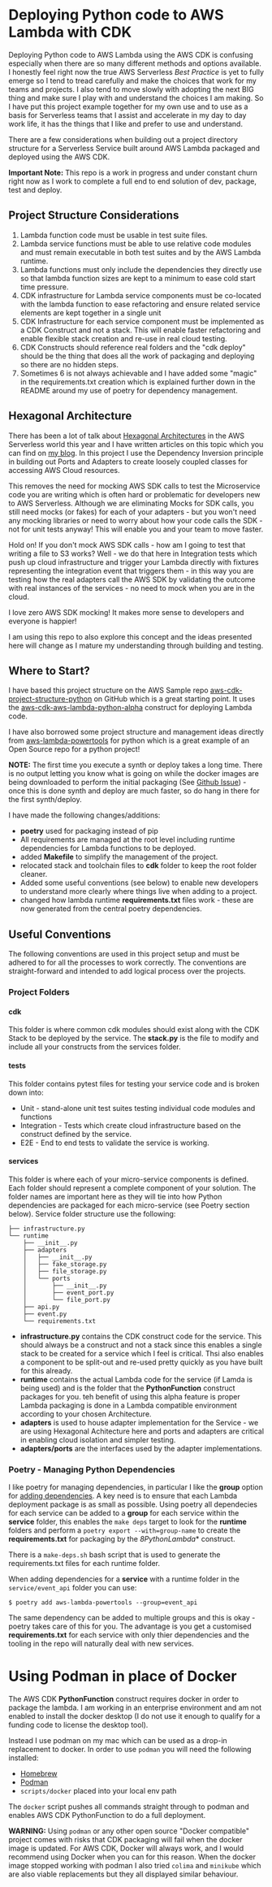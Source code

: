 # Deploying Python code to AWS Lambda with CDK

Deploying Python code to AWS Lambda using the AWS CDK is confusing especially when there are so many different methods and options available.  I honestly feel right now the true AWS Serverless *Best Practice* is yet to fully emerge so I tend to tread carefully and make the choices that work for my teams and projects.  I also tend to move slowly with adopting the next BIG thing and make sure I play with and understand the choices I am making.  So I have put this project example together for my own use and to use as a basis for Serverless teams that I assist and accelerate in my day to day work life, it has the things that I like and prefer to use and understand.

There are a few considerations when building out a project directory structure for a Serverless Service built around AWS Lambda packaged and deployed using the AWS CDK.

**Important Note:** This repo is a work in progress and under constant churn right now as I work to complete a full end to end solution of dev, package, test and deploy.

## Project Structure Considerations

1. Lambda function code must be usable in test suite files.
2. Lambda service functions must be able to use relative code modules and must remain executable in both test suites and by the AWS Lambda runtime.
3. Lambda functions must only include the dependencies they directly use so that lambda function sizes are kept to a minimum to ease cold start time pressure.
4. CDK infrastructure for Lambda service components must be co-located with the lambda function to ease refactoring and ensure related service elements are kept together in a single unit
5. CDK Infrastructure for each service component must be implemented as a CDK Construct and not a stack.  This will enable faster refactoring and enable flexible stack creation and re-use in real cloud testing.
6. CDK Constructs should reference real folders and the "cdk deploy" should be the thing that does all the work of packaging and deploying so there are no hidden steps.
7. Sometimes 6 is not always achievable and I have added some "magic" in the requirements.txt creation which is explained further down in the README around my use of poetry for dependency management.

## Hexagonal Architecture

There has been a lot of talk about [Hexagonal Architectures](https://alistair.cockburn.us/hexagonal-architecture/) in the AWS Serverless world this year and I have written articles on this topic which you can find on [my blog](https://blog.walmsles.io).  In this project I use the Dependency Inversion principle in building out Ports and Adapters to create loosely coupled classes for accessing AWS Cloud resources.

This removes the need for mocking AWS SDK calls to test the Microservice code you are writing which is often hard or problematic for developers new to AWS Serverless.  Although we are eliminating Mocks for SDK calls, you still need mocks (or fakes) for each of your adapters - but you won't need any mocking libraries or need to worry about how your code calls the SDK - not for unit tests anyway! This will enable you and your team to move faster.

Hold on!  If you don't mock AWS SDK calls - how am I going to test that writing a file to S3 works?  Well - we do that here in Integration tests which push up cloud infrastructure and trigger your Lambda directly with fixtures representing the integration event that triggers them - in this way you are testing how the real adapters call the AWS SDK by validating the outcome with real instances of the services - no need to mock when you are in the cloud.

I love zero AWS SDK mocking!  It makes more sense to developers and everyone is happier!

I am using this repo to also explore this concept and the ideas presented here will change as I mature my understanding through building and testing.

## Where to Start?

I have based this project structure on the AWS Sample repo [aws-cdk-project-structure-python](https://github.com/aws-samples/aws-cdk-project-structure-python) on GitHub which is a great starting point.  It uses the [aws-cdk-aws-lambda-python-alpha](https://docs.aws.amazon.com/cdk/api/v2/python/aws_cdk.aws_lambda_python_alpha.html) construct for deploying Lambda code.

I have also borrowed some project structure and management ideas directly from [aws-lambda-powertools](https://github.com/awslabs/aws-lambda-powertools-python) for python which is a great example of an Open Source repo for a python project!

**NOTE:** The first time you execute a synth or deploy takes a long time. There is no output letting you know what is going on while the docker images are being downloaded to perform the initial packaging (See [Github Issue](https://github.com/aws/aws-cdk/issues/20390)) - once this is done synth and deploy are much faster, so do hang in there for the first synth/deploy.

I have made the following changes/additions:

- **poetry** used for packaging instead of pip
- All requirements are managed at the root level including runtime dependencies for Lambda functions to be deployed.
- added **Makefile** to simplify the management of the project.
- relocated stack and toolchain files to **cdk** folder to keep the root folder cleaner.
- Added some useful conventions (see below) to enable new developers to understand more clearly where things live when adding to a project.
- changed how lambda runtime **requirements.txt** files work - these are now generated from the central poetry dependencies.

## Useful Conventions

The following conventions are used in this project setup and must be adhered to for all the processes to work correctly.  The conventions are straight-forward and intended to add logical process over the projects.

### Project Folders

#### cdk

This folder is where common cdk modules should exist along with the CDK Stack to be deployed by the service.  The **stack.py** is the file to modify and include all your constructs from the services folder.

#### tests

This folder contains pytest files for testing your service code and is broken down into:

- Unit - stand-alone unit test suites testing individual code modules and functions
- Integration - Tests which create cloud infrastructure based on the construct defined by the service.
- E2E - End to end tests to validate the service is working.

#### services

This folder is where each of your micro-service components is defined.  Each folder should represent a complete component of your solution.  The folder names are important here as they will tie into how Python dependencies are packaged for each micro-service (see Poetry section below).  Service folder structure use the following:

```
├── infrastructure.py
└── runtime
    ├── __init__.py
    ├── adapters
    │   ├── __init__.py
    │   ├── fake_storage.py
    │   ├── file_storage.py
    │   └── ports
    │       ├── __init__.py
    │       ├── event_port.py
    │       └── file_port.py
    ├── api.py
    ├── event.py
    └── requirements.txt
```
- **infrastructure.py** contains the CDK construct code for the service.  This should always be a construct and not a stack since this enables a single stack to be created for a service which I feel is critical.  Thsi also enables a component to be split-out and re-used pretty quickly as you have built for this already.
- **runtime** contains the actual Lambda code for the service (if Lamda is being used) and is the folder that the **PythonFunction** construct packages for you.  teh benefit of using this alpha feature is proper Lambda packaging is done in a Lambda compatible environment according to your chosen Architecture.
- **adapters** is used to house adapter implementation for the Service - we are using Hexagonal Achitecture here and ports and adapters are critical in enabling cloud isolation and simpler testing.
- **adapters/ports** are the interfaces used by the adapter implementations.

### Poetry - Managing Python Dependencies

I like poetry for managing dependencies, in particular I like the **group** option for [adding dependencies](https://python-poetry.org/docs/cli/#add).  A key need is to ensure that each Lambda deployment package is as small as possible.  Using poetry all dependecies for each service can be added to a **group** for each service within the **service** folder, this enables the `make deps` target to look for the **runtime** folders and perform a `poetry export --with=group-name` to create the **requirements.txt** for packaging by the *8PythonLambda** construct.

There is a `make-deps.sh` bash script that is used to generate the requirements.txt files for each runtime folder.

When adding dependencies for a **service** with a runtime folder in the `service/event_api` folder you can use:

```
$ poetry add aws-lambda-powertools --group=event_api
```

The same dependency can be added to multiple groups and this is okay - poetry takes care of this for you.  The advantage is you get a customised **requirements.txt** for each service with only thier dependencies and the tooling in the repo will naturally deal with new services.



# Using Podman in place of Docker

The AWS CDK **PythonFunction** construct requires docker in order to package the lambda.  I am working in an enterprise environment and am not enabled to install the docker desktop (I do not use it enough to qualify for a funding code to license the desktop tool).

Instead I use podman on my mac which can be used as a drop-in replacement to docker.  In order to use `podman` you will need the following installed:

- [Homebrew](https://brew.sh)
- [Podman](https://podman.io)
- `scripts/docker` placed into your local env path

The `docker` script pushes all commands straight through to podman and enables AWS CDK PythonFunction to do a full deployment.

**WARNING:** Using `podman` or any other open source "Docker compatible" project comes with risks that CDK packaging will fail when the docker image is updated.  For AWS CDK, Docker will always work, and I would recommend using Docker when you can for this reason.  When the docker image stopped working with podman I also tried `colima` and `minikube` which are also viable replacements but they all displayed similar behaviour.
